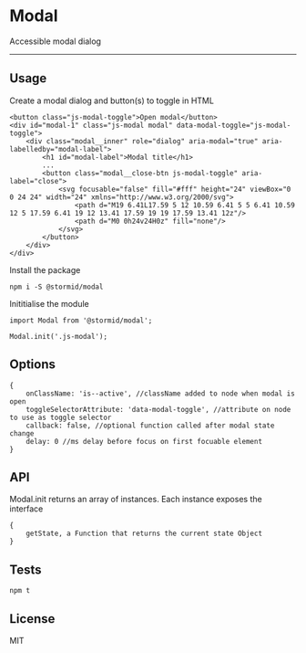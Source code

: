 # Modal

Accessible modal dialog

---

## Usage

Create a modal dialog and button(s) to toggle in HTML
```
<button class="js-modal-toggle">Open modal</button>
<div id="modal-1" class="js-modal modal" data-modal-toggle="js-modal-toggle">
    <div class="modal__inner" role="dialog" aria-modal="true" aria-labelledby="modal-label">
        <h1 id="modal-label">Modal title</h1>
        ...
        <button class="modal__close-btn js-modal-toggle" aria-label="close">
            <svg focusable="false" fill="#fff" height="24" viewBox="0 0 24 24" width="24" xmlns="http://www.w3.org/2000/svg">
                <path d="M19 6.41L17.59 5 12 10.59 6.41 5 5 6.41 10.59 12 5 17.59 6.41 19 12 13.41 17.59 19 19 17.59 13.41 12z"/>
                <path d="M0 0h24v24H0z" fill="none"/>
            </svg>
        </button>
    </div>
</div>
```

Install the package
```
npm i -S @stormid/modal
```

Inititialise the module
```
import Modal from '@stormid/modal';

Modal.init('.js-modal');
```

## Options
```
{
    onClassName: 'is--active', //className added to node when modal is open
    toggleSelectorAttribute: 'data-modal-toggle', //attribute on node to use as toggle selector
    callback: false, //optional function called after modal state change
    delay: 0 //ms delay before focus on first focuable element
}
```

## API
Modal.init returns an array of instances. Each instance exposes the interface
```
{
    getState, a Function that returns the current state Object
}
```

## Tests
```
npm t
```

## License
MIT